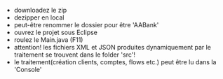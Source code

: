 - downloadez le zip
- dezipper en local
- peut-être renommer le dossier pour être 'AABank'
- ouvrez le projet sous Eclipse
- roulez le Main.java (F11)
- attention! les fichiers XML et JSON produites dynamiquement par le traitement se trouvent dans le folder 'src'!
- le traitement(création clients, comptes, flows etc.) peut être lu dans la 'Console'
